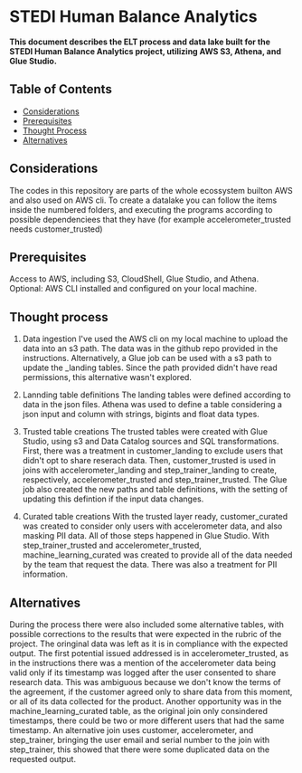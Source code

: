 # STEDI Human Balance Analytics

**This document describes the ELT process and data lake built for the STEDI Human Balance Analytics project, utilizing AWS S3, Athena, and Glue Studio.**

## Table of Contents

- [Considerations](#considerations)
- [Prerequisites](#prerequisites)
- [Thought Process](#thought-process)
- [Alternatives](#Alternatives)

## Considerations

The codes in this repository are parts of the whole ecossystem builton AWS and also used on AWS cli. 
To create a datalake you can follow the items inside the numbered folders, and executing the programs according to possible dependenciees that they have (for example accelerometer_trusted needs customer_trusted)

## Prerequisites

Access to AWS, including S3, CloudShell, Glue Studio, and Athena.
Optional: AWS CLI installed and configured on your local machine.

## Thought process

1. Data ingestion
    I've used the AWS cli on my local machine to upload the data into an s3 path. The data was in the github repo provided in the instructions. Alternatively, a Glue job can be used with a s3 path to update the _landing tables. Since the path provided didn't have read permissions, this alternative wasn't explored.
    
2. Lannding table definitions
    The landing tables were defined according to data in the json files. Athena was used to define a table considering a json input and column with strings, bigints and float data types.

3. Trusted table creations
    The trusted tables were created with Glue Studio, using s3 and Data Catalog sources and SQL transformations. First, there was a treatment in customer_landing to exclude users that didn't opt to share reserach data. Then, customer_trusted is used in joins with accelerometer_landing and step_trainer_landing to create, respectively, accelerometer_trusted and step_trainer_trusted. The Glue job also created the new paths and table definitions, with the setting of updating this defintion if the input data changes.

4. Curated table creations
    With the trusted layer ready, customer_curated was created to consider only users with accelerometer data, and also masking PII data. All of those steps happened in Glue Studio. With step_trainer_trusted and accelerometer_trusted, machine_learning_curated was created to provide all of the data needed by the team that request the data. There was also a treatment for PII information.

## Alternatives

During the process there were also included some alternative tables, with possible corrections to the results that were expected in the rubric of the project. The oringinal data was left as it is in compliance with the expected output. 
The first potential issued addressed is in accelerometer_trusted, as in the instructions there was a mention of the accelerometer data being valid only if its timestamp was logged after the user consented to share research data. This was ambiguous because we don't know the terms of the agreement, if the customer agreed only to share data from this moment, or all of its data collected for the product.
Another opportunity was in the machine_learning_curated table, as the original join only consindered timestamps, there could be two or more different users that had the same timestamp. An alternative join uses customer, accelerometer, and step_trainer, bringing the user email and serial number to the join with step_trainer, this showed that there were some duplicated data on the requested output.